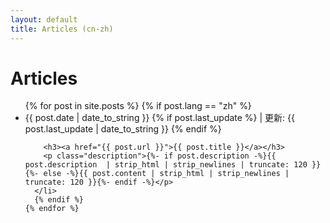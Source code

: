 ```yaml
---
layout: default
title: Articles (cn-zh)
---
```


<div id="articles">
  <h1>Articles</h1>
  <ul class="posts noList">
    {% for post in site.posts %}
      {% if post.lang == "zh" %}
      <li>
      	<span class="date">{{ post.date | date_to_string }}</span>
        <!-- add update time -->
        {% if post.last_update %}
        <span class="date"> | 更新: {{ post.last_update | date_to_string }}</span>
        {% endif %}

      	<h3><a href="{{ post.url }}">{{ post.title }}</a></h3>
      	<p class="description">{%- if post.description -%}{{ post.description  | strip_html | strip_newlines | truncate: 120 }}{%- else -%}{{ post.content | strip_html | strip_newlines | truncate: 120 }}{%- endif -%}</p>
      </li>
      {% endif %}
    {% endfor %}
  </ul>
</div>
